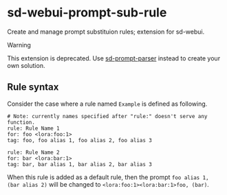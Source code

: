 # sd-webui-prompt-sub-rule
Create and manage prompt substituion rules; extension for sd-webui.

> [!WARNING]
> This extension is deprecated. Use [sd-prompt-parser](https://github.com/123jimin/sd-prompt-parser) instead to create your own solution.

## Rule syntax

Consider the case where a rule named `Example` is defined as following.

```text
# Note: currently names specified after "rule:" doesn't serve any function. 
rule: Rule Name 1
for: foo <lora:foo:1>
tag: foo, foo alias 1, foo alias 2, foo alias 3

rule: Rule Name 2
for: bar <lora:bar:1>
tag: bar, bar alias 1, bar alias 2, bar alias 3
```

When this rule is added as a default rule, then the prompt `foo alias 1, (bar alias 2)` will be changed to `<lora:foo:1><lora:bar:1>foo, (bar)`.
